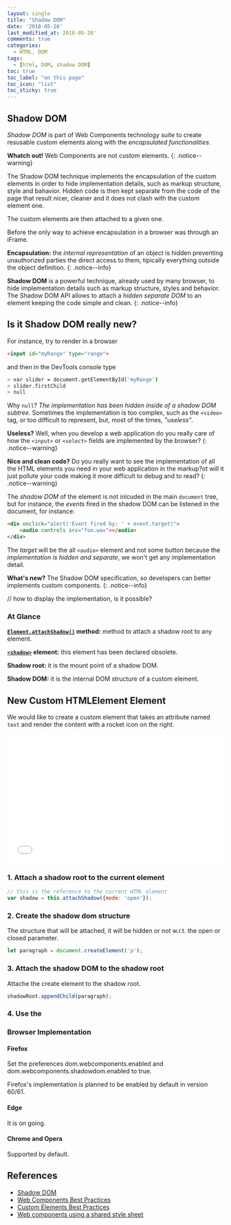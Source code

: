 ```yaml
---
layout: single
title: "Shadow DOM"
date: '2018-05-28'
last_modified_at: 2018-05-28'
comments: true
categories:
  - HTML, DOM
tags:
  - [html, DOM, shadow DOM]
toc: true
toc_label: "on this page"
toc_icon: "list"
toc_sticky: true
---
```

## Shadow DOM
_Shadow DOM_ is part of Web Components technology suite to create resusable custom elements along with the _encapsulated functionalities_.

__Whatch out!__ Web Components are not custom elements.
{: .notice--warning}

The Shadow DOM technique implements the encapsulation of the custom elements in order to hide implementation details, such as markup structure, style and bahavior. Hidden code is then kept separate from the code of the page that result nicer, cleaner and it does not clash with the custom element one.

The custom elements are then attached to a given one.

Before the only way to achieve encapsulation in a browser was through an iFrame.

__Encapsulation:__ the _internal representation_ of an object is hidden preventing unauthorized parties the direct access to them, tipically everything outside the object definition.
{: .notice--info}

__Shadow DOM__ is a powerful technique, already used by many browser, to hide implementation details such as markup structure, styles and behavior. The Shadow DOM API allows to attach a _hidden separate DOM_ to an element keeping the code simple and clean.
{: .notice--info}

## Is it Shadow DOM really new?
For instance, try to render in a browser
```html
<input id="myRange" type="range">
```
and then in the DevTools console type
```bash
> var slider = document.getElementById('myRange')
> slider.firstChild
> null
```
Why `null`? _The implementation has been hidden inside of a shadow DOM subtree._ Sometimes the implementation is too complex, such as the `<video>` tag, or too difficult to represent, but, most of the times, _"useless"_.

__Useless?__ Well, when you develop a web application do you really care of how the `<input>` or `<select>` fields are implemented by the browser?
{: .notice--warning}

__Nice and clean code?__ Do you really want to see the implementation of all the HTML elements you need in your web application in the markup?ot will it just pollute your code making it more difficult to debug and to read?
{: .notice--warning}

The _shadow DOM_ of the element is not inlcuded in the main `document` tree, but for instance, the _events_ fired in the shadow DOM can be listened in the document, for instance:
```html
<div onclick="alert('Event fired by: ' + event.target)">
    <audio controls src="foo.wav"></audio>
</div>
```
The _target_ will be the all `<audio>` element and not some button because the _implementation is hidden and separate_, we won't get any implementation detail.

__What's new?__ The Shadow DOM specification, so developers can better implements custom components.
{: .notice--info}

// how to display the implementation, is it possible?

### At Glance
__[```Element.attachShadow()```](https://developer.mozilla.org/en-US/docs/Web/API/Element/attachShadow) method:__ method to attach a shadow root to any element.

__[```<shadow>```](https://developer.mozilla.org/en-US/docs/Web/HTML/Element/shadow) element:__ this element has been declared obsolete.

__Shadow root:__ it is the mount point of a shadow DOM.

__Shadow DOM:__ it is the internal DOM structure of a custom element.

## New Custom HTMLElement Element
We would like to create a custom element that takes an attribute named `text` and render the content with a rocket icon on the right.

<iframe width="100%" height="300" src="//jsfiddle.net/agz0p65r/5/embedded/js,html,css,result/dark/" allowpaymentrequest allowfullscreen="allowfullscreen" frameborder="0"></iframe>

### 1. Attach a shadow root to the current element
```javascript
// this is the reference to the current HTML element
var shadow = this.attachShadow({mode: 'open'});
```

### 2. Create the shadow dom structure
The structure that will be attached, it will be hidden or not w.r.t. the open or closed parameter.
```javascript
let paragraph = document.createElement('p');
```

### 3. Attach the shadow DOM to the shadow root
Attache the create element to the shadow root.
```javascript
shadowRoot.appendChild(paragraph);
```

### 4. Use the


### Browser Implementation
#### Firefox
Set the preferences dom.webcomponents.enabled and dom.webcomponents.shadowdom.enabled to true.

Firefox's implementation is planned to be enabled by default in version 60/61.

#### Edge
It is on going.

#### Chrome and Opera
Supported by default.

## References
- [Shadow DOM](https://developers.google.com/web/fundamentals/web-components/shadowdom)
- [Web Components Best Practices](https://www.webcomponents.org/community/articles/web-components-best-practices)
- [Custom Elements Best Practices](https://developers.google.com/web/fundamentals/web-components/best-practices#create-a-shadow-root-to-encapsulate-styles)
- [Web components using a shared style sheet](https://www.smashingmagazine.com/2016/12/styling-web-components-using-a-shared-style-sheet/)